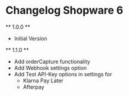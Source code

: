 # Changelog Shopware 6

** 1.0.0 **

* Initial Version

** 1.1.0 **

* Add orderCapture functionality
* Add Webhook settings option
* Add Test API-Key options in settings for 
    * Klarna Pay Later
    * Afterpay
